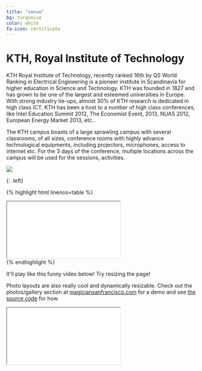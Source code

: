 ```yaml
---
title: "venue"
bg: turquoise
color: white
fa-icon: certificate
---
```


# KTH, Royal Institute of Technology

KTH Royal Institute of Technology, recently ranked 16th by QS World Ranking in Electrical
Engineering is a pioneer institute in Scandinavia for higher education in Science and Technology.
KTH was founded in 1827 and has grown to be one of the largest and esteemed universities in
Europe. With strong industry tie-ups, almost 30% of KTH research is dedicated in high class
ICT. KTH has been a host to a number of high class conferences, like Intel Education Summit
2012, The Economist Event, 2013, NUAS 2012, European Energy Market 2013, etc..

The KTH campus boasts of a large sprawling campus with several classrooms, of all sizes,
conference rooms with highly advance technological equipments, including projectors,
microphones, access to internet etc.
For the 3 days of the conference, multiple locations across the campus will be used for the
sessions, activities.

<span>
  <img src="https://upload.wikimedia.org/wikipedia/commons/0/05/Royal_institute_of_technology_Sweden_20050616.jpg"/>
</span>


{: .left}

{% highlight html linenos=table %}
<div class="icontain">
  <iframe src="//www.youtube.com/embed/8yis7GzlXNM" allowfullscreen></iframe>
</div>
{% endhighlight %}

It'll play like this funny video below! Try resizing the page!

Photo layouts are also really cool and dynamically resizable. Check out the photos/gallery section at [magiciansanfrancisco.com](http://magiciansanfrancisco.com) for a demo and see [the source code](https://github.com/strongrobert/MagicianSanFrancisco) for how.

<div class="icontain"><iframe src="//www.youtube.com/embed/8yis7GzlXNM" allowfullscreen></iframe></div>
